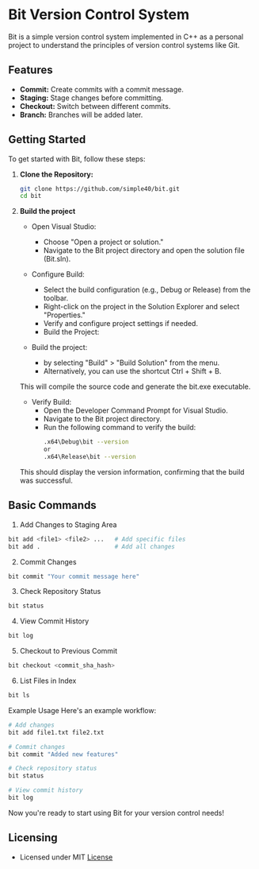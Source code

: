 # Bit Version Control System

Bit is a simple version control system implemented in C++ as a personal project to understand the principles of version control systems like Git.

## Features

- **Commit:**  Create commits with a commit message.
- **Staging:**  Stage changes before committing.
- **Checkout:**  Switch between different commits.
- **Branch:**  Branches will be added later.

## Getting Started

To get started with Bit, follow these steps:

1. **Clone the Repository:**
   ```bash
   git clone https://github.com/simple40/bit.git
   cd bit

2. **Build the project**
    - Open Visual Studio:
      - Choose "Open a project or solution."
      - Navigate to the Bit project directory and open the solution file (Bit.sln).
        
    - Configure Build:
      - Select the build configuration (e.g., Debug or Release) from the toolbar.
      - Right-click on the project in the Solution Explorer and select "Properties."
      - Verify and configure project settings if needed.
      - Build the Project:
    
    - Build the project:
      - by selecting "Build" > "Build Solution" from the menu.
      - Alternatively, you can use the shortcut Ctrl + Shift + B.
        
    This will compile the source code and generate the bit.exe executable.

    - Verify Build:
       - Open the Developer Command Prompt for Visual Studio.
       - Navigate to the Bit project directory.
       - Run the following command to verify the build:
         ```bash
         .x64\Debug\bit --version
         or
         .x64\Release\bit --version
         ```
    This should display the version information, confirming that the build was successful.


## Basic Commands

1. Add Changes to Staging Area

  ```bash
  bit add <file1> <file2> ...   # Add specific files
  bit add .                     # Add all changes
  ```
2. Commit Changes

  ```bash
  bit commit "Your commit message here"
  ```

3. Check Repository Status
   
```bash
bit status
```

4. View Commit History

```bash
bit log
```

5. Checkout to Previous Commit

```bash
bit checkout <commit_sha_hash>
```
6. List Files in Index

```bash
bit ls
```


Example Usage
Here's an example workflow:

```bash
# Add changes
bit add file1.txt file2.txt

# Commit changes
bit commit "Added new features"

# Check repository status
bit status

# View commit history
bit log
```

Now you're ready to start using Bit for your version control needs!

## Licensing

- Licensed under MIT [License](https://github.com/simple40/bit/blob/master/LICENSE)

             

